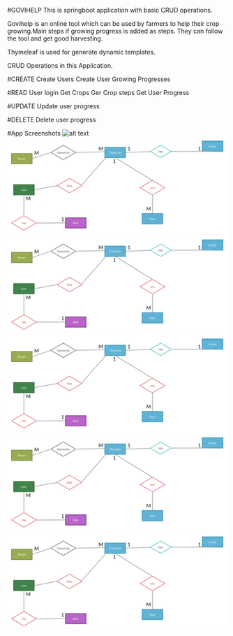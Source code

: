 #GOVIHELP
This is springboot application with basic CRUD operations.

Govihelp is an online tool which can be used by farmers to help their crop growing.Main steps if growing progress is added as steps.
They can follow the tool and get good harvesting.

Thymeleaf is used for generate dynamic templates.

CRUD Operations in this Application.

#CREATE
Create Users
Create User Growing Progresses

#READ
User login
Get Crops
Ger Crop steps
Get User Progress

#UPDATE
Update user progress

#DELETE
Delete user progress

#App Screenshots
![alt text](https://github.com/NaviduRoshika/govi-help-springboot-app/blob/main/Documentation/login.png)
![alt text](https://github.com/NaviduRoshika/dc-universe-asp-web-api/blob/master/Documentation/er.jpg?raw=true)
![alt text](https://github.com/NaviduRoshika/dc-universe-asp-web-api/blob/master/Documentation/er.jpg?raw=true)
![alt text](https://github.com/NaviduRoshika/dc-universe-asp-web-api/blob/master/Documentation/er.jpg?raw=true)
![alt text](https://github.com/NaviduRoshika/dc-universe-asp-web-api/blob/master/Documentation/er.jpg?raw=true)
![alt text](https://github.com/NaviduRoshika/dc-universe-asp-web-api/blob/master/Documentation/er.jpg?raw=true)

